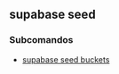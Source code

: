 ## supabase seed

### Subcomandos

- [supabase seed buckets](/docs/reference/cli/supabase-seed-buckets)